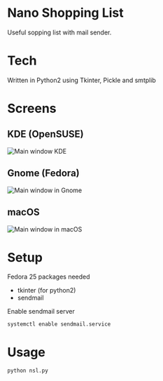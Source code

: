 # Nano Shopping List
Useful sopping list with mail sender.

# Tech
Written in Python2 using Tkinter, Pickle and smtplib

# Screens

## KDE (OpenSUSE)
![Main window KDE](https://i.imgur.com/125dDww.png)

## Gnome (Fedora)
![Main window in Gnome](https://i.imgur.com/egeb2m0.png)

## macOS
![Main window in macOS](https://i.imgur.com/D2SsXO7.png)

# Setup

Fedora 25 packages needed
- tkinter (for python2)
- sendmail

Enable sendmail server

`systemctl enable sendmail.service`


# Usage
`python nsl.py`
